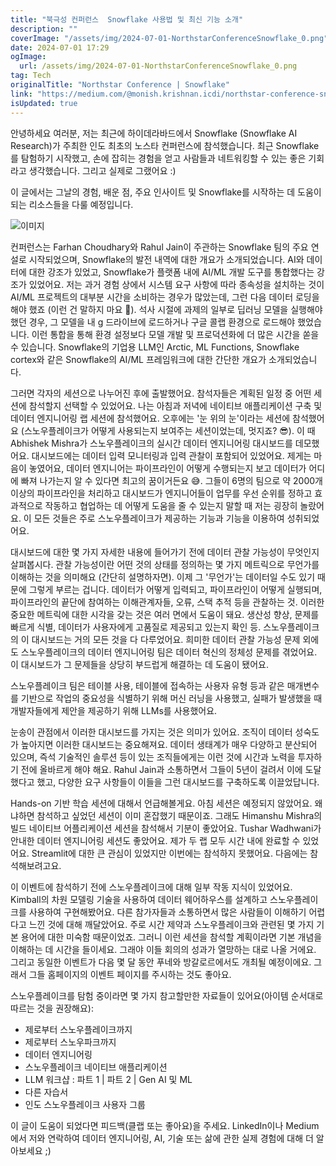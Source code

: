 ```yaml
---
title: "북극성 컨퍼런스  Snowflake 사용법 및 최신 기능 소개"
description: ""
coverImage: "/assets/img/2024-07-01-NorthstarConferenceSnowflake_0.png"
date: 2024-07-01 17:29
ogImage: 
  url: /assets/img/2024-07-01-NorthstarConferenceSnowflake_0.png
tag: Tech
originalTitle: "Northstar Conference | Snowflake"
link: "https://medium.com/@monish.krishnan.icdi/northstar-conference-snowflake-cb0f27fdfaa8"
isUpdated: true
---
```






안녕하세요 여러분, 저는 최근에 하이데라바드에서 Snowflake (Snowflake AI Research)가 주최한 인도 최초의 노스타 컨퍼런스에 참석했습니다. 최근 Snowflake를 탐험하기 시작했고, 손에 잡히는 경험을 얻고 사람들과 네트워킹할 수 있는 좋은 기회라고 생각했습니다. 그리고 실제로 그랬어요 :)

이 글에서는 그날의 경험, 배운 점, 주요 인사이트 및 Snowflake를 시작하는 데 도움이 되는 리소스들을 다룰 예정입니다.

![이미지](/assets/img/2024-07-01-NorthstarConferenceSnowflake_0.png)

컨퍼런스는 Farhan Choudhary와 Rahul Jain이 주관하는 Snowflake 팀의 주요 연설로 시작되었으며, Snowflake의 발전 내역에 대한 개요가 소개되었습니다. AI와 데이터에 대한 강조가 있었고, Snowflake가 플랫폼 내에 AI/ML 개발 도구를 통합했다는 강조가 있었어요. 저는 과거 경험 상에서 시스템 요구 사항에 따라 종속성을 설치하는 것이 AI/ML 프로젝트의 대부분 시간을 소비하는 경우가 많았는데, 그런 다음 데이터 로딩을 해야 했죠 (이런 건 말하지 마요 😬). 석사 시절에 과제의 일부로 딥러닝 모델을 실행해야 했던 경우, 그 모델을 내 g 드라이브에 로드하거나 구글 콜랩 환경으로 로드해야 했었습니다. 이런 통합을 통해 환경 설정보다 모델 개발 및 프로덕션화에 더 많은 시간을 쏟을 수 있습니다. Snowflake의 기업용 LLM인 Arctic, ML Functions, Snowflake cortex와 같은 Snowflake의 AI/ML 프레임워크에 대한 간단한 개요가 소개되었습니다.

<div class="content-ad"></div>

그러면 각자의 세션으로 나누어진 후에 출발했어요. 참석자들은 계획된 일정 중 어떤 세션에 참석할지 선택할 수 있었어요. 나는 아침과 저녁에 네이티브 애플리케이션 구축 및 데이터 엔지니어링 랩 세션에 참석했어요. 오후에는 '눈 위의 눈'이라는 세션에 참석했어요 (스노우플레이크가 어떻게 사용되는지 보여주는 세션이었는데, 멋지죠? 😎). 이 때 Abhishek Mishra가 스노우플레이크의 실시간 데이터 엔지니어링 대시보드를 데모했어요. 대시보드에는 데이터 입력 모니터링과 입력 관찰이 포함되어 있었어요. 제게는 마음이 놓였어요, 데이터 엔지니어는 파이프라인이 어떻게 수행되는지 보고 데이터가 어디에 빠져 나가는지 알 수 있다면 최고의 꿈이거든요 😅. 그들이 6명의 팀으로 약 2000개 이상의 파이프라인을 처리하고 대시보드가 엔지니어들이 업무를 우선 순위를 정하고 효과적으로 작동하고 협업하는 데 어떻게 도움을 줄 수 있는지 말할 때 저는 굉장히 놀랐어요. 이 모든 것들은 주로 스노우플레이크가 제공하는 기능과 기능을 이용하여 성취되었어요.

대시보드에 대한 몇 가지 자세한 내용에 들어가기 전에 데이터 관찰 가능성이 무엇인지 살펴봅시다. 관찰 가능성이란 어떤 것의 상태를 정의하는 몇 가지 메트릭으로 무언가를 이해하는 것을 의미해요 (간단히 설명하자면). 이제 그 '무언가'는 데이터일 수도 있기 때문에 그렇게 부르는 겁니다. 데이터가 어떻게 입력되고, 파이프라인이 어떻게 실행되며, 파이프라인의 끝단에 참여하는 이해관계자들, 오류, 스택 추적 등을 관찰하는 것. 이러한 중요한 메트릭에 대한 시각을 갖는 것은 여러 면에서 도움이 돼요. 생산성 향상, 문제를 빠르게 식별, 데이터가 사용자에게 고품질로 제공되고 있는지 확인 등. 스노우플레이크의 이 대시보드는 거의 모든 것을 다 다루었어요. 희미한 데이터 관찰 가능성 문제 외에도 스노우플레이크의 데이터 엔지니어링 팀은 데이터 혁신의 정체성 문제를 겪었어요. 이 대시보드가 그 문제들을 상당히 부드럽게 해결하는 데 도움이 됐어요.

스노우플레이크 팀은 테이블 사용, 테이블에 접속하는 사용자 유형 등과 같은 매개변수를 기반으로 작업의 중요성을 식별하기 위해 머신 러닝을 사용했고, 실패가 발생했을 때 개발자들에게 제안을 제공하기 위해 LLMs를 사용했어요.

<div class="content-ad"></div>

눈송이 관점에서 이러한 대시보드를 가지는 것은 의미가 있어요. 조직이 데이터 성숙도가 높아지면 이러한 대시보드는 중요해져요. 데이터 생태계가 매우 다양하고 분산되어 있으며, 즉석 기술적인 솔루션 등이 있는 조직들에게는 이런 것에 시간과 노력을 투자하기 전에 올바르게 해야 해요. Rahul Jain과 소통하면서 그들이 5년이 걸려서 이에 도달했다고 했고, 다양한 요구 사항들이 이들을 그런 대시보드를 구축하도록 이끌었답니다.

Hands-on 기반 학습 세션에 대해서 언급해볼게요. 아침 세션은 예정되지 않았어요. 왜냐하면 참석하고 싶었던 세션이 이미 혼잡했기 때문이죠. 그래도 Himanshu Mishra의 빌드 네이티브 어플리케이션 세션을 참석해서 기분이 좋았어요. Tushar Wadhwani가 안내한 데이터 엔지니어링 세션도 좋았어요. 제가 두 랩 모두 시간 내에 완료할 수 있었어요. Streamlit에 대한 큰 관심이 있었지만 이번에는 참석하지 못했어요. 다음에는 참석해보려고요.

이 이벤트에 참석하기 전에 스노우플레이크에 대해 일부 작동 지식이 있었어요. Kimball의 차원 모델링 기술을 사용하여 데이터 웨어하우스를 설계하고 스노우플레이크를 사용하여 구현해봤어요. 다른 참가자들과 소통하면서 많은 사람들이 이해하기 어렵다고 느낀 것에 대해 깨달았어요. 주로 시간 제약과 스노우플레이크와 관련된 몇 가지 기본 용어에 대한 미숙함 때문이었죠. 그러니 이런 세션을 참석할 계획이라면 기본 개념을 이해하는 데 시간을 들이세요. 그래야 이들 회의의 성과가 열망하는 대로 나올 거에요. 그리고 동일한 이벤트가 다음 몇 달 동안 푸네와 방갈로르에서도 개최될 예정이에요. 그래서 그들 홈페이지의 이벤트 페이지를 주시하는 것도 좋아요.

스노우플레이크를 탐험 중이라면 몇 가지 참고할만한 자료들이 있어요(아이템 순서대로 따르는 것을 권장해요):

<div class="content-ad"></div>

- 제로부터 스노우플레이크까지
- 제로부터 스노우파크까지
- 데이터 엔지니어링
- 스노우플레이크 네이티브 애플리케이션
- LLM 워크샵 : 파트 1 | 파트 2 | Gen AI 및 ML
- 다른 자습서
- 인도 스노우플레이크 사용자 그룹

이 글이 도움이 되었다면 피드백(클랩 또는 좋아요)을 주세요. LinkedIn이나 Medium에서 저와 연락하여 데이터 엔지니어링, AI, 기술 또는 삶에 관한 실제 경험에 대해 더 알아보세요 ;)